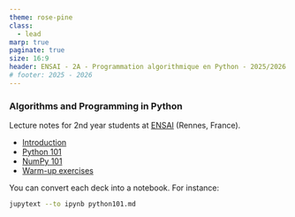 ```yaml
---
theme: rose-pine
class:
  - lead
marp: true
paginate: true
size: 16:9
header: ENSAI - 2A - Programmation algorithmique en Python - 2025/2026
# footer: 2025 - 2026
---
```


### Algorithms and Programming in Python

Lecture notes for 2nd year students at [ENSAI](https://ensai.fr/) (Rennes, France).

- [Introduction](https://bstaber.github.io/ensai-2a-prog-alg-ml/docs/introduction)
- [Python 101](https://bstaber.github.io/ensai-2a-prog-alg-ml/docs/python101)
- [NumPy 101](https://bstaber.github.io/ensai-2a-prog-alg-ml/docs/numpy101)
- [Warm-up exercises](https://bstaber.github.io/ensai-2a-prog-alg-ml/docs/linear_regression)

You can convert each deck into a notebook. For instance:
```bash
jupytext --to ipynb python101.md
```

